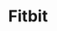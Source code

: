 ---
codehost: https://github.com/https://github.com/fitbit
facebook: https://www.facebook.com/fitbit
guide: https://brandisty.com/fitbit
images:
- fitbit-icon.svg
- fitbit-ar21.svg
logohandle: fitbit
sort: fitbit
title: Fitbit
twitter: https://x.com/fitbit
website: https://www.fitbit.com/
wikipedia: https://en.wikipedia.org/wiki/Fitbit
---